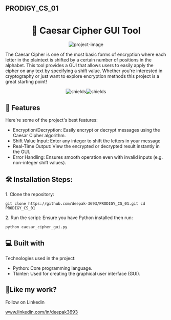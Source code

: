 <h2>PRODIGY_CS_01</h2>
<h1 align="center" id="title">🔐 Caesar Cipher GUI Tool</h1>

<p align="center"><img src="https://socialify.git.ci/deepak-3693/PRODIGY_CS_01/image?font=Rokkitt&amp;language=1&amp;name=1&amp;owner=1&amp;pattern=Signal&amp;stargazers=1&amp;theme=Auto" alt="project-image"></p>

<p id="description">The Caesar Cipher is one of the most basic forms of encryption where each letter in the plaintext is shifted by a certain number of positions in the alphabet. This tool provides a GUI that allows users to easily apply the cipher on any text by specifying a shift value. Whether you're interested in cryptography or just want to explore encryption methods this project is a great starting point!</p>

<p align="center"><img src="https://img.shields.io/badge/build_with-python-green" alt="shields"><img src="https://img.shields.io/badge/first_task-completed-green" alt="shields"></p>


  
  
<h2>🧐 Features</h2>

Here're some of the project's best features:

*   Encryption/Decryption: Easily encrypt or decrypt messages using the Caesar Cipher algorithm.
*   Shift Value Input: Enter any integer to shift the letters in your message
*   Real-Time Output: View the encrypted or decrypted result instantly in the GUI.
*   Error Handling: Ensures smooth operation even with invalid inputs (e.g. non-integer shift values).

<h2>🛠️ Installation Steps:</h2>

<p>1. Clone the repository:</p>

```
git clone https://github.com/deepak-3693/PRODIGY_CS_01.git cd PRODIGY_CS_01
```

<p>2. Run the script: Ensure you have Python installed then run:</p>

```
python caesar_cipher_gui.py
```


  
  
<h2>💻 Built with</h2>

Technologies used in the project:

*   Python: Core programming language.
*   Tkinter: Used for creating the graphical user interface (GUI).

<h2>💖Like my work?</h2>

Follow on Linkedin<p>www.linkedin.com/in/deepak3693</p>
